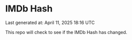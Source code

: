 # IMDb Hash

Last generated at: April 11, 2025 18:16 UTC

This repo will check to see if the IMDb Hash has changed.